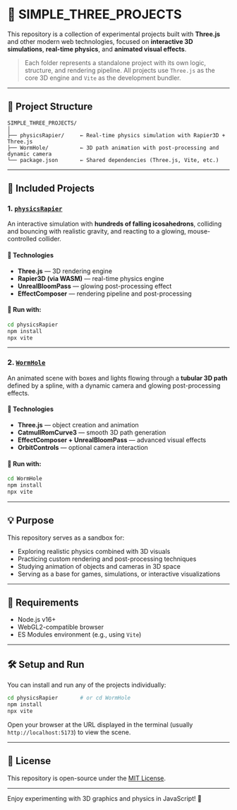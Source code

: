 # 🧩 SIMPLE_THREE_PROJECTS

This repository is a collection of experimental projects built with **Three.js** and other modern web technologies, focused on **interactive 3D simulations**, **real-time physics**, and **animated visual effects**.

> Each folder represents a standalone project with its own logic, structure, and rendering pipeline. All projects use `Three.js` as the core 3D engine and `Vite` as the development bundler.

---

## 📁 Project Structure

```
SIMPLE_THREE_PROJECTS/
│
├── physicsRapier/     ← Real-time physics simulation with Rapier3D + Three.js
├── WormHole/          ← 3D path animation with post-processing and dynamic camera
└── package.json       ← Shared dependencies (Three.js, Vite, etc.)
```

---

## 🔬 Included Projects

### 1. [`physicsRapier`](./physicsRapier/README.md)

An interactive simulation with **hundreds of falling icosahedrons**, colliding and bouncing with realistic gravity, and reacting to a glowing, mouse-controlled collider.

#### 🔧 Technologies

- **Three.js** — 3D rendering engine  
- **Rapier3D (via WASM)** — real-time physics engine  
- **UnrealBloomPass** — glowing post-processing effect  
- **EffectComposer** — rendering pipeline and post-processing  

#### 🚀 Run with:

```bash
cd physicsRapier
npm install
npx vite
```

---

### 2. [`WormHole`](./WormHole/README.md)

An animated scene with boxes and lights flowing through a **tubular 3D path** defined by a spline, with a dynamic camera and glowing post-processing effects.

#### 🔧 Technologies

- **Three.js** — object creation and animation  
- **CatmullRomCurve3** — smooth 3D path generation  
- **EffectComposer + UnrealBloomPass** — advanced visual effects  
- **OrbitControls** — optional camera interaction  

#### 🚀 Run with:

```bash
cd WormHole
npm install
npx vite
```

---

## 💡 Purpose

This repository serves as a sandbox for:

- Exploring realistic physics combined with 3D visuals  
- Practicing custom rendering and post-processing techniques  
- Studying animation of objects and cameras in 3D space  
- Serving as a base for games, simulations, or interactive visualizations  

---

## 🧪 Requirements

- Node.js v16+  
- WebGL2-compatible browser  
- ES Modules environment (e.g., using `Vite`)  

---

## 🛠️ Setup and Run

You can install and run any of the projects individually:

```bash
cd physicsRapier       # or cd WormHole
npm install
npx vite
```

Open your browser at the URL displayed in the terminal (usually `http://localhost:5173`) to view the scene.

---

## 📜 License

This repository is open-source under the [MIT License](LICENSE).

---

Enjoy experimenting with 3D graphics and physics in JavaScript! 🚀